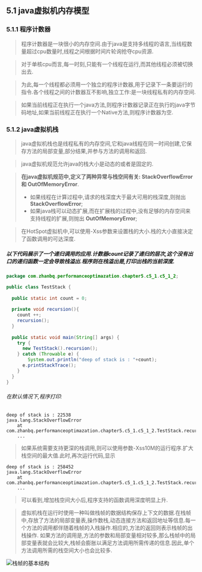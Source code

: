 ## 5.1 java虚拟机内存模型

### 5.1.1 程序计数器

> 程序计数器是一块很小的内存空间.由于java是支持多线程的语言,当线程数量超过cpu数量时,线程之间根据时间片轮询抢夺cpu资源.

> 对于单核cpu而言,每一时刻,只能有一个线程在运行,而其他线程必须被切换出去.

> 为此,每一个线程都必须用一个独立的程序计数器,用于记录下一条要运行的指令.各个线程之间的计数器互不影响,独立工作:是一块线程私有的内存空间. 

> 如果当前线程正在执行一个java方法,则程序计数器记录正在执行的java字节码地址,如果当前线程正在执行一个Native方法,则程序计数器为空.

### 5.1.2 java虚拟机栈

> java虚拟机栈也是线程私有的内存空间,它和java线程在同一时间创建,它保存方法的局部变量,部分结果,并参与方法的调用和返回.

> java虚拟机规范允许java的栈大小是动态的或者是固定的.

> **在java虚拟机规范中,定义了两种异常与栈空间有关: StackOverflowError 和 OutOfMemoryError**.
> - 如果线程在计算过程中,请求的栈深度大于最大可用的栈深度,则抛出**StackOverflowError**;
> - 如果java栈可以动态扩展,而在扩展栈的过程中,没有足够的内存空间来支持线程的扩展,则抛出 **OutOfMemoryError**;

> 在HotSpot虚拟机中,可以使用-Xss参数来设置栈的大小.栈的大小直接决定了函数调用的可达深度.

##### 以下代码展示了一个递归调用的应用.计数器count记录了递归的层次,这个没有出口的递归函数一定会导致栈溢出.程序则在栈溢出是,打印出栈的当前深度.

```java
package com.zhanbq.performanceoptimazation.chapter5.c5_1.c5_1_2;

public class TestStack {
  
  public static int count = 0;
  
  private void recursion(){
    count ++;
    recursion();
  }
  
  public static void main(String[] args) {
    try {
      new TestStack().recursion();
    } catch (Throwable e) {
        System.out.println("deep of stack is : "+count);
      e.printStackTrace();
    }
  }
}
```
###### 在默认情况下,程序打印:
```text
deep of stack is : 22538
java.lang.StackOverflowError
	at com.zhanbq.performanceoptimazation.chapter5.c5_1.c5_1_2.TestStack.recursion(TestStack.java:9)
	...
```

> 如果系统需要支持更深的栈调用,则可以使用参数-Xss10M的运行程序.扩大栈空间的最大值.此时,再次运行代码,显示
```text
deep of stack is : 258452
java.lang.StackOverflowError
	at com.zhanbq.performanceoptimazation.chapter5.c5_1.c5_1_2.TestStack.recursion(TestStack.java:9)
    ...
```
> 可以看到,增加栈空间大小后,程序支持的函数调用深度明显上升.

> 虚拟机栈在运行时使用一种叫做栈帧的数据结构保存上下文的数据.在栈帧中,存放了方法的局部变量表,操作数栈,动态连接方法和返回地址等信息.每一个方法的调用都伴随着栈帧的入栈操作.相应的,方法的返回则表示栈帧的出栈操作.
> 如果方法的调用是,方法的参数和局部变量相对较多,那么栈帧中的局部变量表就会比较大,栈帧会膨胀以满足方法调用所需传递的信息.因此,单个方法调用所需的栈空间大小也会比较多.

![栈帧的基本结构](https://github.com/zhanbq/java-hightcurrency/blob/master/high-concurrency/src/main/resources/img/performanceOptimazation/chapter5/%E6%A0%88%E5%B8%A7%E7%BB%93%E6%9E%84%E5%9B%BE.png)